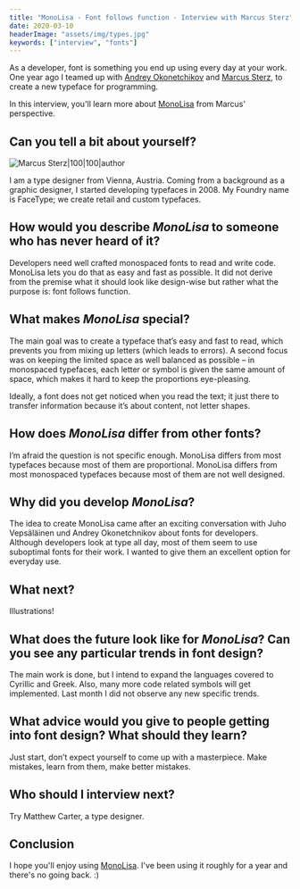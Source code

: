 ```yaml
---
title: "MonoLisa - Font follows function - Interview with Marcus Sterz"
date: 2020-03-10
headerImage: "assets/img/types.jpg"
keywords: ["interview", "fonts"]
---
```


As a developer, font is something you end up using every day at your work. One year ago I teamed up with [Andrey Okonetchikov](https://okonet.ru) and [Marcus Sterz](http://www.facetype.org/), to create a new typeface for programming.

In this interview, you'll learn more about [MonoLisa](https://monolisa.dev/) from Marcus' perspective.

## Can you tell a bit about yourself?

![Marcus Sterz|100|100|author](assets/img/marcus.jpg)

I am a type designer from Vienna, Austria. Coming from a background as a graphic designer, I started developing typefaces in 2008. My Foundry name is FaceType; we create retail and custom typefaces.

## How would you describe _MonoLisa_ to someone who has never heard of it?

Developers need well crafted monospaced fonts to read and write code. MonoLisa lets you do that as easy and fast as possible. It did not derive from the premise what it should look like design-wise but rather what the purpose is: font follows function.

## What makes _MonoLisa_ special?

The main goal was to create a typeface that’s easy and fast to read, which prevents you from mixing up letters (which leads to errors). A second focus was on keeping the limited space as well balanced as possible – in monospaced typefaces, each letter or symbol is given the same amount of space, which makes it hard to keep the proportions eye-pleasing.

Ideally, a font does not get noticed when you read the text; it just there to transfer information because it’s about content, not letter shapes.

## How does _MonoLisa_ differ from other fonts?

I’m afraid the question is not specific enough. MonoLisa differs from most typefaces because most of them are proportional. MonoLisa differs from most monospaced typefaces because most of them are not well designed.

## Why did you develop _MonoLisa_?

The idea to create MonoLisa came after an exciting conversation with Juho Vepsäläinen und Andrey Okonetchnikov about fonts for developers. Although developers look at type all day, most of them seem to use suboptimal fonts for their work. I wanted to give them an excellent option for everyday use.

## What next?

Illustrations!

## What does the future look like for _MonoLisa_? Can you see any particular trends in font design?

The main work is done, but I intend to expand the languages covered to Cyrillic and Greek. Also, many more code related symbols will get implemented. Last month I did not observe any new specific trends.

## What advice would you give to people getting into font design? What should they learn?

Just start, don’t expect yourself to come up with a masterpiece. Make mistakes, learn from them, make better mistakes.

## Who should I interview next?

Try Matthew Carter, a type designer.

## Conclusion

I hope you'll enjoy using [MonoLisa](https://monolisa.dev/). I've been using it roughly for a year and there's no going back. :)
